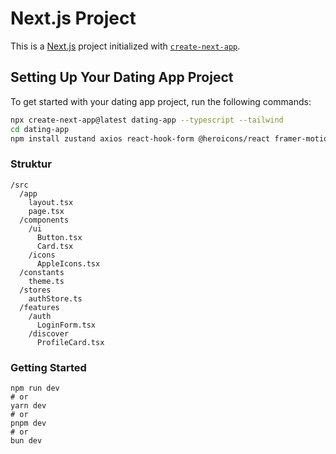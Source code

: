# Next.js Project

This is a [Next.js](https://nextjs.org) project initialized with [`create-next-app`](https://nextjs.org/docs/app/api-reference/cli/create-next-app).

## Setting Up Your Dating App Project

To get started with your dating app project, run the following commands:

```bash
npx create-next-app@latest dating-app --typescript --tailwind
cd dating-app
npm install zustand axios react-hook-form @heroicons/react framer-motion

```

### Struktur

````
/src
  /app
    layout.tsx
    page.tsx
  /components
    /ui
      Button.tsx
      Card.tsx
    /icons
      AppleIcons.tsx
  /constants
    theme.ts
  /stores
    authStore.ts
  /features
    /auth
      LoginForm.tsx
    /discover
      ProfileCard.tsx
````

### Getting Started

````
npm run dev
# or
yarn dev
# or
pnpm dev
# or
bun dev
````
